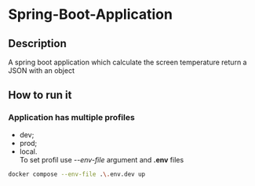 # Spring-Boot-Application

## Description

A spring boot application which calculate the screen temperature         return a JSON with an object 

## How to run it

### Application has multiple profiles

* dev;
* prod;
* local.  
To set profil use *--env-file* argument and **.env** files 
```sh
docker compose --env-file .\.env.dev up
```